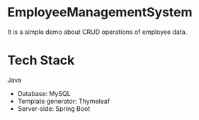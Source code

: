 # EmployeeManagementSystem

It is a simple demo about CRUD operations of employee data.  

# Tech Stack
Java
- Database: MySQL
- Template generator: Thymeleaf  
- Server-side: Spring Boot  
